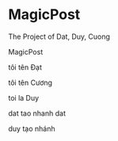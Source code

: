 # MagicPost
The Project of Dat, Duy, Cuong


MagicPost

tôi tên Đạt

tôi tên Cương

toi la Duy

dat tao nhanh dat

duy tạo nhánh